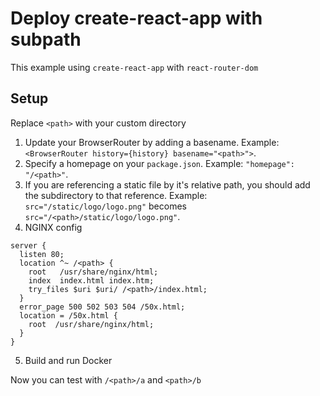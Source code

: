 # Deploy create-react-app with subpath

This example using `create-react-app` with `react-router-dom`

## Setup

Replace `<path>` with your custom directory

1. Update your BrowserRouter by adding a basename. Example: `<BrowserRouter history={history} basename="<path>">`.
2. Specify a homepage on your `package.json`. Example: `"homepage": "/<path>"`.
3. If you are referencing a static file by it's relative path, you should add the subdirectory to that reference. Example: `src="/static/logo/logo.png"` becomes `src="/<path>/static/logo/logo.png"`.
4. NGINX config
```
server {
  listen 80;
  location ^~ /<path> {
    root   /usr/share/nginx/html;
    index  index.html index.htm;
    try_files $uri $uri/ /<path>/index.html;
  }
  error_page 500 502 503 504 /50x.html;
  location = /50x.html {
    root  /usr/share/nginx/html;
  }
}
```

5. Build and run Docker

Now you can test with `/<path>/a` and `<path>/b`
